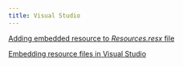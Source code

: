 ```yaml
---
title: Visual Studio
---
```


[Adding embedded resource to *Resources.resx* file](adding-embedded-resource-to-resources-resx-file)

[Embedding resource files in Visual Studio](embedding-resource-files)
